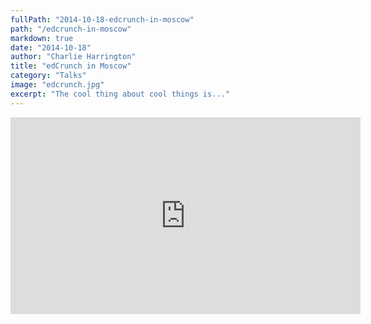 ```yaml
---
fullPath: "2014-10-18-edcrunch-in-moscow"
path: "/edcrunch-in-moscow"
markdown: true
date: "2014-10-18"
author: "Charlie Harrington"
title: "edCrunch in Moscow"
category: "Talks"
image: "edcrunch.jpg"
excerpt: "The cool thing about cool things is..."
---
```


<iframe width="560" height="315" src="https://www.youtube.com/embed/T952UorytGs?rel=0" frameborder="0" allowfullscreen></iframe>